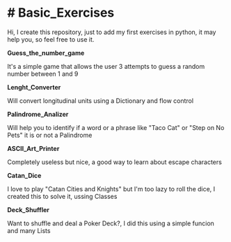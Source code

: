 # # Basic_Exercises

Hi,
I create this repository, just to add my first exercises in python, it may help you, so feel free to use it.

**Guess_the_number_game**

It's a simple game that allows the user 3 attempts to guess a random number between 1 and 9

**Lenght_Converter**

Will convert longitudinal units using a Dictionary and flow control

**Palindrome_Analizer**

Will help you to identify if a word or a phrase like "Taco Cat" or "Step on No Pets" it is or not a Palindrome

**ASCII_Art_Printer**

Completely useless but nice, a good way to learn about escape characters

**Catan_Dice**

I love to play "Catan Cities and Knights" but I'm too lazy to roll the dice, I created this to solve it, ussing Classes

**Deck_Shuffler**

Want to shuffle and deal a Poker Deck?, I did this using a simple funcion and many Lists
